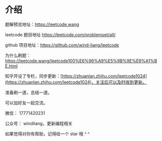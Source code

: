 # 介绍

题解预览地址：https://leetcode.wang

leetcode 题目地址 https://leetcode.com/problemset/all/

github 项目地址：https://github.com/wind-liang/leetcode 

为什么刷题：https://leetcode.wang/leetcode100%E6%96%A9%E5%9B%9E%E9%A1%BE.html

知乎开设了专栏，同步更新：[https://zhuanlan.zhihu.com/leetcode1024](https://zhuanlan.zhihu.com/leetcode1024)，关注后可以及时收到更新。

准备刷一道，总结一道。

可以加好友一起交流。

微信： 17771420231

公众号： windliang，更新编程相关

如果觉得对你有帮助，记得给一个 star 哦 ^ ^
